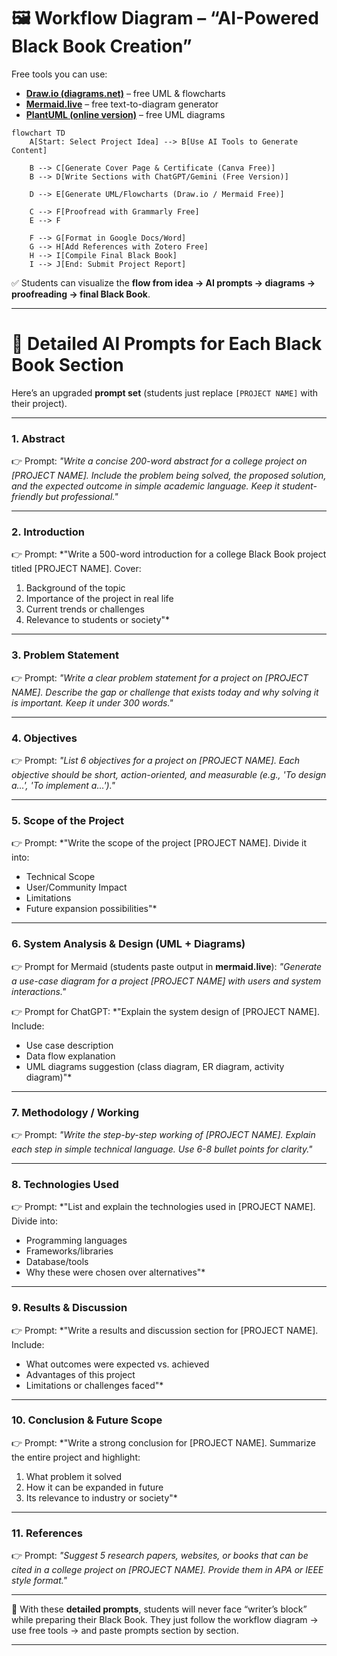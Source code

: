 

# 🖼 Workflow Diagram – “AI-Powered Black Book Creation”

Free tools you can use:

* [**Draw.io (diagrams.net)**](https://app.diagrams.net/) – free UML & flowcharts
* [**Mermaid.live**](https://mermaid.live/) – free text-to-diagram generator
* [**PlantUML (online version)**](https://www.plantuml.com/plantuml/) – free UML diagrams

```mermaid
flowchart TD
    A[Start: Select Project Idea] --> B[Use AI Tools to Generate Content]

    B --> C[Generate Cover Page & Certificate (Canva Free)]
    B --> D[Write Sections with ChatGPT/Gemini (Free Version)]

    D --> E[Generate UML/Flowcharts (Draw.io / Mermaid Free)]

    C --> F[Proofread with Grammarly Free]
    E --> F

    F --> G[Format in Google Docs/Word]
    G --> H[Add References with Zotero Free]
    H --> I[Compile Final Black Book]
    I --> J[End: Submit Project Report]
```
✅ Students can visualize the **flow from idea → AI prompts → diagrams → proofreading → final Black Book**.

---

# 📑 Detailed AI Prompts for Each Black Book Section

Here’s an upgraded **prompt set** (students just replace `[PROJECT NAME]` with their project).

---

### 1. **Abstract**

👉 Prompt:
*"Write a concise 200-word abstract for a college project on \[PROJECT NAME]. Include the problem being solved, the proposed solution, and the expected outcome in simple academic language. Keep it student-friendly but professional."*

---

### 2. **Introduction**

👉 Prompt:
\*"Write a 500-word introduction for a college Black Book project titled \[PROJECT NAME]. Cover:

1. Background of the topic
2. Importance of the project in real life
3. Current trends or challenges
4. Relevance to students or society"\*

---

### 3. **Problem Statement**

👉 Prompt:
*"Write a clear problem statement for a project on \[PROJECT NAME]. Describe the gap or challenge that exists today and why solving it is important. Keep it under 300 words."*

---

### 4. **Objectives**

👉 Prompt:
*"List 6 objectives for a project on \[PROJECT NAME]. Each objective should be short, action-oriented, and measurable (e.g., 'To design a…', 'To implement a…')."*

---

### 5. **Scope of the Project**

👉 Prompt:
\*"Write the scope of the project \[PROJECT NAME]. Divide it into:

* Technical Scope
* User/Community Impact
* Limitations
* Future expansion possibilities"\*

---

### 6. **System Analysis & Design (UML + Diagrams)**

👉 Prompt for Mermaid (students paste output in **mermaid.live**):
*"Generate a use-case diagram for a project \[PROJECT NAME] with users and system interactions."*

👉 Prompt for ChatGPT:
\*"Explain the system design of \[PROJECT NAME]. Include:

* Use case description
* Data flow explanation
* UML diagrams suggestion (class diagram, ER diagram, activity diagram)"\*

---

### 7. **Methodology / Working**

👉 Prompt:
*"Write the step-by-step working of \[PROJECT NAME]. Explain each step in simple technical language. Use 6-8 bullet points for clarity."*

---

### 8. **Technologies Used**

👉 Prompt:
\*"List and explain the technologies used in \[PROJECT NAME]. Divide into:

* Programming languages
* Frameworks/libraries
* Database/tools
* Why these were chosen over alternatives"\*

---

### 9. **Results & Discussion**

👉 Prompt:
\*"Write a results and discussion section for \[PROJECT NAME]. Include:

* What outcomes were expected vs. achieved
* Advantages of this project
* Limitations or challenges faced"\*

---

### 10. **Conclusion & Future Scope**

👉 Prompt:
\*"Write a strong conclusion for \[PROJECT NAME]. Summarize the entire project and highlight:

1. What problem it solved
2. How it can be expanded in future
3. Its relevance to industry or society"\*

---

### 11. **References**

👉 Prompt:
*"Suggest 5 research papers, websites, or books that can be cited in a college project on \[PROJECT NAME]. Provide them in APA or IEEE style format."*

---

📌 With these **detailed prompts**, students will never face “writer’s block” while preparing their Black Book. They just follow the workflow diagram → use free tools → and paste prompts section by section.

---

